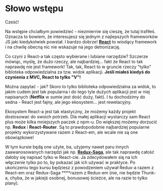 # Słowo wstępu

Cześć! 

Na wstępie chciałbym powiedzieć - niezmiernie się cieszę, że tutaj trafiłeś. Oznacza to bowiem, że interesujesz się jednym z najlepszych frameworków JS jaki kiedykolwiek powstał. I bardzo dobrze! [**React**](https://reactjs.org/) to wiodący framework i na chwilę obecną nic nie wskazuje na jego detronizację. 

Co czyni z React-a tak często wybierane i lubiane narzędzie? Szczerze mówiąc, myślę, że dużo rzeczy, ale najbardziej... fakt że React to tak naprawdę nie jest framework! Tak, tak, React to w gruncie rzeczy "tylko" bibloteka odpowiedzialna za tzw. widok aplikacji. **Jeśli miałeś kiedyś do czynienia z MVC, React to tylko "V"!**

Można zapytać - jak? Skoro to tylko biblioteka odpowiedzialna za widok, to jakim cudem jest tak popularna i do tego tyle dużych aplikacji jest w niej napisanych \(**Netflix** w sumie jest dość duży, fakt\). I tu dochodzimy do sedna - React jest fajny, ale jego ekosystem... jest rewelacyjny.

Ekosystem React-a jest tak elastyczny, że możemy każdy projekt dostosować do swoich potrzeb. Dla małej aplikacji wystarczy sam React plus może kilka mniejszych paczek z npm-u. Do większej możemy dorzucić np. **Redux** i **React-Router**. Są to prawdopodobnie najbardziej popularne projekty wykorzystywane razem z React-em, ale wcale nie są one obowiązkowe! 

W tym kursie będą one użyte, ba, użyjemy nawet paru innych zaawanosowanych narzędzi jak np. [**Redux-Saga**](https://redux-saga.js.org/), ale tak naprawdę całość dałoby się napisać tylko w React-cie. Ja zdecydowałem się na ich włączenie tylko po to, by pokazać jak ich używać w praktyce. Po ukończeniu tego kursu będziesz z powodzeniem używał Redux-a razem z React-em oraz Redux-Saga ****razem z Redux-em \(nie, nie będzie Thunk-a, chyba, że w jakiejś osobnej, bonusowej ścieżce, ale na razie to tylko plany\).

